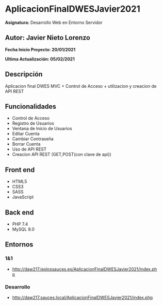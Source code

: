 # AplicacionFinalDWESJavier2021


**Asignatura:** Desarrollo Web en Entorno Servidor

## Autor: Javier Nieto Lorenzo

**Fecha Inicio Proyecto: 20/01/2021**

**Ultima Actualización: 05/02/2021**

## Descripción 
Aplicacion final DWES MVC + Control de Acceso + utilizacion y creacion de API REST

## Funcionalidades
- Control de Acceso
- Registro de Usuarios
- Ventana de Inicio de Usuarios
- Editar Cuenta
- Cambiar Contraseña
- Borrar Cuenta
- Uso de API REST
- Creacion API REST (GET,POST(con clave de api))

## Front end
- HTML5
- CSS3
- SASS
- JavaScript

## Back end
- PHP 7.4
- MySQL 8.0

## Entornos
### 1&1
-  http://daw217.ieslossauces.es/AplicacionFinalDWESJavier2021/index.php
### Desarrollo
-  http://daw217.sauces.local/AplicacionFinalDWESJavier2021/index.php


